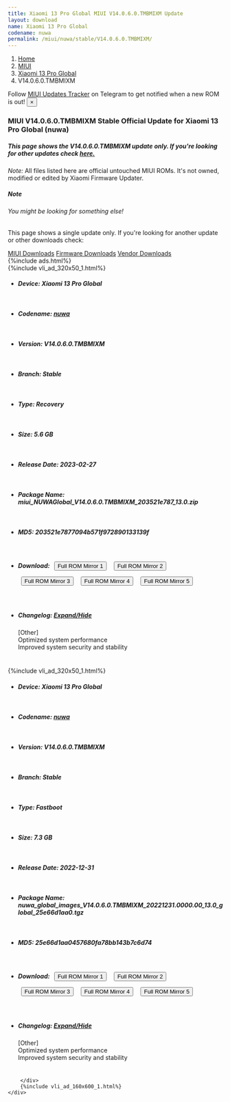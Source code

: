 ```yaml
---
title: Xiaomi 13 Pro Global MIUI V14.0.6.0.TMBMIXM Update
layout: download
name: Xiaomi 13 Pro Global
codename: nuwa
permalink: /miui/nuwa/stable/V14.0.6.0.TMBMIXM/
---
```

<nav aria-label="breadcrumb">
    <ol class="breadcrumb">
        <li class="breadcrumb-item"><a href="/">Home</a></li>
        <li class="breadcrumb-item"><a href="/miui/">MIUI</a></li>
        <li class="breadcrumb-item"><a href="/miui/nuwa/">Xiaomi 13 Pro Global</a></li>
        <li class="breadcrumb-item active" aria-current="page">V14.0.6.0.TMBMIXM</li>
    </ol>
</nav>
<div class="alert alert-primary alert-dismissible fade show" role="alert">
    Follow <a href="https://t.me/MIUIUpdatesTracker" class="alert-link">MIUI Updates Tracker</a> on Telegram to get
    notified when a new ROM is out!
    <button type="button" class="close" data-dismiss="alert" aria-label="Close">
        <span aria-hidden="true">&times;</span>
    </button>
</div>
<div class="col-12 mx-auto">
    <h3 class="title bg-light p-2 rounded">MIUI V14.0.6.0.TMBMIXM Stable Official Update for Xiaomi 13 Pro Global (nuwa)</h3>
    <h5>This page shows the V14.0.6.0.TMBMIXM update only. If you're looking for other updates check
        <a href="/miui/nuwa/">here.</a></h5>
    <p><i>Note: </i>All files listed here are official untouched MIUI ROMs.
        It's not owned, modified or edited by Xiaomi Firmware Updater.</p>
    <div class="card">
        <div class="card-body">
            <h5 class="card-title">Note</h5>
            <h6 class="card-subtitle mb-2 text-muted">You might be looking for something else!</h6>
            <p class="card-text">This page shows a single update only.
                If you're looking for another update or other downloads check:</p>
            <a href="/miui/" class="card-link">MIUI Downloads</a>
            <a href="/firmware/" class="card-link">Firmware Downloads</a>
            <a href="/vendor/" class="card-link">Vendor Downloads</a>
        </div>
    </div>
    {%include ads.html%}
    <div class="row justify-content-center">
        <div class="col-10" id="downloads">
                    <div class="card card-body">
            {%include vli_ad_320x50_1.html%}
            <ul class="list-unstyled">
                <li style="padding-bottom: 10px;">
                    <h5><b>Device: </b>Xiaomi 13 Pro Global</h5>
                </li>
                <li style="padding-bottom: 10px;">
                    <h5><b>Codename: </b> <a href="/miui/nuwa/" target="_blank">nuwa</a> </h5>
                </li>
                <li style="padding-bottom: 10px;">
                    <h5><b>Version: </b>V14.0.6.0.TMBMIXM</h5>
                </li>
                <li style="padding-bottom: 10px;">
                    <h5><b>Branch: </b>Stable</h5>
                </li>
                <li style="padding-bottom: 10px;">
                    <h5><b>Type: </b>Recovery</h5>
                </li>
                <li style="padding-bottom: 10px;">
                    <h5><b>Size: </b>5.6 GB</h5>
                </li>
                <li style="padding-bottom: 10px;">
                    <h5><b>Release Date: </b>2023-02-27</h5>
                </li>
                <li style="padding-bottom: 10px;">
                    <h5><b>Package Name: </b><span id="filename" class="text-dark">miui_NUWAGlobal_V14.0.6.0.TMBMIXM_203521e787_13.0.zip</span></h5>
                </li>
                <li style="padding-bottom: 10px;">
                    <h5><b>MD5: </b><span id="md5" class="text-muted">203521e7877094b571f972890133139f</span></h5>
                </li>
                <li style="padding-bottom: 10px;">
                    <h5><b>Download: </b> <button type="button" id="download" class="btn btn-primary" style="margin: 7px;" onclick="window.open('https://cdnorg.d.miui.com/V14.0.6.0.TMBMIXM/miui_NUWAGlobal_V14.0.6.0.TMBMIXM_203521e787_13.0.zip', '_blank');"><i class="fa fa-download"></i> Full ROM Mirror 1</button> <button type="button" id="download" class="btn btn-primary" style="margin: 7px;" onclick="window.open('https://bkt-sgp-miui-ota-update-alisgp.oss-ap-southeast-1.aliyuncs.com/V14.0.6.0.TMBMIXM/miui_NUWAGlobal_V14.0.6.0.TMBMIXM_203521e787_13.0.zip', '_blank');"><i class="fa fa-download"></i> Full ROM Mirror 2</button> <button type="button" id="download" class="btn btn-primary" style="margin: 7px;" onclick="window.open('https://bn.d.miui.com/V14.0.6.0.TMBMIXM/miui_NUWAGlobal_V14.0.6.0.TMBMIXM_203521e787_13.0.zip', '_blank');"><i class="fa fa-download"></i> Full ROM Mirror 3</button> <button type="button" id="download" class="btn btn-primary" style="margin: 7px;" onclick="window.open('https://bigota.d.miui.com/V14.0.6.0.TMBMIXM/miui_NUWAGlobal_V14.0.6.0.TMBMIXM_203521e787_13.0.zip', '_blank');"><i class="fa fa-download"></i> Full ROM Mirror 4</button> <button type="button" id="download" class="btn btn-primary" style="margin: 7px;" onclick="window.open('https://hugeota.d.miui.com/V14.0.6.0.TMBMIXM/miui_NUWAGlobal_V14.0.6.0.TMBMIXM_203521e787_13.0.zip', '_blank');"><i class="fa fa-download"></i> Full ROM Mirror 5</button></h5>
                </li>
                <li style="padding-bottom: 10px;">
                    <h5><b>Changelog: </b><a href="#nuwa_1_changelog" data-toggle="collapse" role="button"
                            aria-expanded="false" aria-controls="nuwa_1_changelog"> <i class="fa fa-arrow-down"
                                aria-hidden="true"></i> Expand/Hide</a></h5>
                    <div class="collapse" id="nuwa_1_changelog">
                        <p id="changelog_text">[Other]<br>Optimized system performance<br>Improved system security and stability</p>
                    </div>
                </li>
            </ul>
        </div>
        <div class="card card-body">
            {%include vli_ad_320x50_1.html%}
            <ul class="list-unstyled">
                <li style="padding-bottom: 10px;">
                    <h5><b>Device: </b>Xiaomi 13 Pro Global</h5>
                </li>
                <li style="padding-bottom: 10px;">
                    <h5><b>Codename: </b> <a href="/miui/nuwa/" target="_blank">nuwa</a> </h5>
                </li>
                <li style="padding-bottom: 10px;">
                    <h5><b>Version: </b>V14.0.6.0.TMBMIXM</h5>
                </li>
                <li style="padding-bottom: 10px;">
                    <h5><b>Branch: </b>Stable</h5>
                </li>
                <li style="padding-bottom: 10px;">
                    <h5><b>Type: </b>Fastboot</h5>
                </li>
                <li style="padding-bottom: 10px;">
                    <h5><b>Size: </b>7.3 GB</h5>
                </li>
                <li style="padding-bottom: 10px;">
                    <h5><b>Release Date: </b>2022-12-31</h5>
                </li>
                <li style="padding-bottom: 10px;">
                    <h5><b>Package Name: </b><span id="filename" class="text-dark">nuwa_global_images_V14.0.6.0.TMBMIXM_20221231.0000.00_13.0_global_25e66d1aa0.tgz</span></h5>
                </li>
                <li style="padding-bottom: 10px;">
                    <h5><b>MD5: </b><span id="md5" class="text-muted">25e66d1aa0457680fa78bb143b7c6d74</span></h5>
                </li>
                <li style="padding-bottom: 10px;">
                    <h5><b>Download: </b> <button type="button" id="download" class="btn btn-primary" style="margin: 7px;" onclick="window.open('https://cdnorg.d.miui.com/V14.0.6.0.TMBMIXM/nuwa_global_images_V14.0.6.0.TMBMIXM_20221231.0000.00_13.0_global_25e66d1aa0.tgz', '_blank');"><i class="fa fa-download"></i> Full ROM Mirror 1</button> <button type="button" id="download" class="btn btn-primary" style="margin: 7px;" onclick="window.open('https://bkt-sgp-miui-ota-update-alisgp.oss-ap-southeast-1.aliyuncs.com/V14.0.6.0.TMBMIXM/nuwa_global_images_V14.0.6.0.TMBMIXM_20221231.0000.00_13.0_global_25e66d1aa0.tgz', '_blank');"><i class="fa fa-download"></i> Full ROM Mirror 2</button> <button type="button" id="download" class="btn btn-primary" style="margin: 7px;" onclick="window.open('https://bn.d.miui.com/V14.0.6.0.TMBMIXM/nuwa_global_images_V14.0.6.0.TMBMIXM_20221231.0000.00_13.0_global_25e66d1aa0.tgz', '_blank');"><i class="fa fa-download"></i> Full ROM Mirror 3</button> <button type="button" id="download" class="btn btn-primary" style="margin: 7px;" onclick="window.open('https://bigota.d.miui.com/V14.0.6.0.TMBMIXM/nuwa_global_images_V14.0.6.0.TMBMIXM_20221231.0000.00_13.0_global_25e66d1aa0.tgz', '_blank');"><i class="fa fa-download"></i> Full ROM Mirror 4</button> <button type="button" id="download" class="btn btn-primary" style="margin: 7px;" onclick="window.open('https://hugeota.d.miui.com/V14.0.6.0.TMBMIXM/nuwa_global_images_V14.0.6.0.TMBMIXM_20221231.0000.00_13.0_global_25e66d1aa0.tgz', '_blank');"><i class="fa fa-download"></i> Full ROM Mirror 5</button></h5>
                </li>
                <li style="padding-bottom: 10px;">
                    <h5><b>Changelog: </b><a href="#nuwa_2_changelog" data-toggle="collapse" role="button"
                            aria-expanded="false" aria-controls="nuwa_2_changelog"> <i class="fa fa-arrow-down"
                                aria-hidden="true"></i> Expand/Hide</a></h5>
                    <div class="collapse" id="nuwa_2_changelog">
                        <p id="changelog_text">[Other]<br>Optimized system performance<br>Improved system security and stability</p>
                    </div>
                </li>
            </ul>
        </div>

        </div>
        {%include vli_ad_160x600_1.html%}
    </div>
</div>
